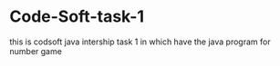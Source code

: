 # Code-Soft-task-1
this is codsoft java intership task 1 in which have the java program for number game
